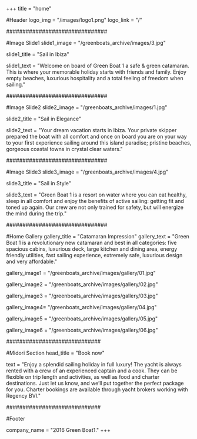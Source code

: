 +++
title = "home"

#Header
logo_img = "/images/logo1.png"
logo_link = "/"

###############################

#Image Slide1
slide1_image = "/greenboats_archive/images/3.jpg"

slide1_title = "Sail in Ibiza"

slide1_text = "Welcome on board of Green Boat 1 a safe & green catamaran. This is where your memorable holiday starts with friends and family. Enjoy empty beaches, luxurious hospitality and a total feeling of freedom when sailing."

###############################

#Image Slide2
slide2_image = "/greenboats_archive/images/1.jpg"

slide2_title = "Sail in Elegance"

slide2_text = "Your dream vacation starts in Ibiza. Your private skipper prepared the boat with all comfort and once on board you are on your way to your first experience sailing around this island paradise; pristine beaches, gorgeous coastal towns in crystal clear waters."

###############################

#Image Slide3
slide3_image = "/greenboats_archive/images/4.jpg"

slide3_title = "Sail in Style"

slide3_text = "Green Boat 1 is a resort on water where you can eat healthy, sleep in all comfort and enjoy the benefits of active sailing: getting fit and toned up again. Our crew are not only trained for safety, but will energize the mind during the trip."

###############################

#Home Gallery
gallery_title = "Catamaran Impression"
gallery_text = "Green Boat 1 is a revolutionary new catamaran and best in all categories: five spacious cabins, luxurious deck, large kitchen and dining area, energy friendly utilities, fast sailing experience, extremely safe, luxurious design and very affordable."


gallery_image1 = "/greenboats_archive/images/gallery/01.jpg"


gallery_image2 = "/greenboats_archive/images/gallery/02.jpg"



gallery_image3 = "/greenboats_archive/images/gallery/03.jpg"



gallery_image4= "/greenboats_archive/images/gallery/04.jpg"



gallery_image5 = "/greenboats_archive/images/gallery/05.jpg"


gallery_image6 = "/greenboats_archive/images/gallery/06.jpg"


#############################

#Midori Section
head_title = "Book now"

text = "Enjoy a splendid sailing holiday in full luxury! The yacht is always rented with a crew of an experienced captain and a cook. They can be flexible on trip length and activities, as well as food and charter destinations. Just let us know, and we’ll put together the perfect package for you. Charter bookings are available through yacht brokers working with Regency BVI."


#############################

#Footer

company_name = "2016 Green Boat1."
+++
